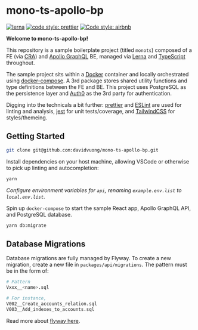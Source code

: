 # mono-ts-apollo-bp

[![lerna](https://img.shields.io/badge/maintained%20with-lerna-cc00ff.svg)](https://lerna.js.org/)
[![code style: prettier](https://img.shields.io/badge/code_style-prettier-ff69b4.svg?style=flat-square)](https://github.com/prettier/prettier)
[![Code style: airbnb](https://img.shields.io/badge/code%20style-airbnb-blue.svg)](https://github.com/airbnb/javascript)

**Welcome to mono-ts-apollo-bp!**

This repository is a sample boilerplate project (titled `monots`) composed of a FE (via [CRA](https://github.com/facebook/create-react-app)) and [Apollo GraphQL](https://www.apollographql.com/docs/apollo-server/) BE, managed via [Lerna](https://github.com/lerna/lerna) and [TypeScript](https://www.typescriptlang.org/) throughout.

The sample project sits within a [Docker](https://www.docker.com/) container and locally orchestrated using [docker-compose](https://docs.docker.com/compose/). A 3rd package stores shared utility functions and type definitions between the FE and BE. This project uses PostgreSQL as the persistence layer and [Auth0](https://auth0.com/) as the 3rd party for authentication.

Digging into the technicals a bit further: [prettier](https://prettier.io/) and [ESLint](https://eslint.org/) are used for linting and analysis, [jest](https://jestjs.io/) for unit tests/coverage, and [TailwindCSS](https://tailwindcss.com/) for styles/themeing.

## Getting Started

```bash
git clone git@github.com:davidvuong/mono-ts-apollo-bp.git
```

Install dependencies on your host machine, allowing VSCode or otherwise to pick up linting and autocompletion:

```bash
yarn
```

_Configure environment variables for `api`, renaming `example.env.list` to `local.env.list`._

Spin up `docker-compose` to start the sample React app, Apollo GraphQL API, and PostgreSQL database.

```bash
yarn db:migrate
```

## Database Migrations

Database migrations are fully managed by Flyway. To create a new migration, create a new file in `packages/api/migrations`. The pattern must be in the form of:

```bash
# Pattern
Vxxx__<name>.sql

# For instance,
V002__Create_accounts_relation.sql
V003__Add_indexes_to_accounts.sql
```

Read more about [flyway here](https://flywaydb.org/).
